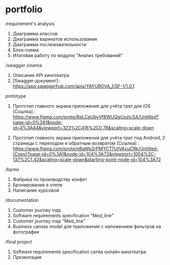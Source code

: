 # portfolio

/requirement's analysis  
1. Диаграмма классов  
2. Диаграмма варинатов использования  
3. Диаграмма послежовательности   
4. Блок-схема  
5. Итоговая работу по модулю "Анализ требований"

/swagger cinema
 
1. Описание API кинотеатра
2. [Swagger-документ] : https://app.swaggerhub.com/apis/YAYUROVA_1/SF-1/1.0.1

prototype

1. Прототип главного экрана приложения для учёта трат для iOS
[Cсылка] : https://www.figma.com/proto/8eLCeUbyVf8WUQgUxztcSA/Untitled?page-id=0%3A1&node-id=4%3A44&viewport=323%2C416%2C0.78&scaling=scale-down

2. Прототип главного экрана приложения для учёта трат под Android, 2 страницы с переходом и обратным возвратом [Ссылка] : https://www.figma.com/proto/nBaWp2rPMYCT7UtVAcuCRk/Untitled-(Copy)?page-id=0%3A1&node-id=104%3A72&viewport=1004%2C-137%2C1.42&scaling=scale-down&starting-point-node-id=104%3A72

/bpmn

1. Фабрика по производству конфет
2. Бронирование в отеле
3. Написание курсовой

/documentation
 
1. Customer journey map
2. Software requirements specification "Med_line"
3. Customer journey map "Med_line"
4. Business canvas model для приложения с наложением фильтров на фотографии

/final project
1. Software requirements specification сатйа онлайн кинотеатра  
2. Презентация
